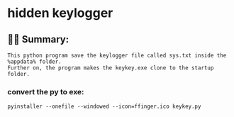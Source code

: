 
# hidden keylogger

## 🧙‍♂️ Summary:
```
This python program save the keylogger file called sys.txt inside the %appdata% folder.
Further on, the program makes the keykey.exe clone to the startup folder.
```

### convert the py to exe:
```
pyinstaller --onefile --windowed --icon=ffinger.ico keykey.py
```


